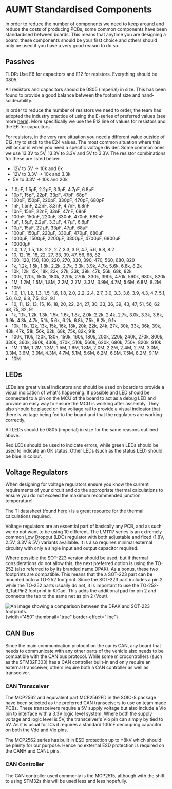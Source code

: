 <show-structure depth="2"/>

# AUMT Standardised Components

In order to reduce the number of components we need to keep around and
reduce the costs of producing PCBs, some common components have been standardised between boards.
This means that anytime you are designing a board, these components should be your first choice and
others should only be used if you have a very good reason to do so.

## Passives

<tldr>
    TLDR: Use E6 for capacitors and E12 for resistors. Everything should be 0805.
</tldr>

All resistors and capacitors should be 0805 (imperial) in size. This has been found to provide a good balance
between the footprint size and hand-solderability.

In order to reduce the number of resistors we need to order, the team has adopted the industry
practice of using the E-series of preferred values (see
more <a href="https://en.wikipedia.org/wiki/E_series_of_preferred_numbers">here</a>). 
More specifically we use the E12 line of values for resistors and the E6 for capacitors. 


For resistors, in the very rare situation you need a different value outside of E12, try to stick to the E24 values. 
The most common situation where this will occur is when you need a specific voltage divider. Some common ones we use
13.3V to 5V, 13.3V to 3.3V and 5V to 3.3V. The resistor combinations for these are listed below:

- 12V to 5V -> 10k and 6k
- 12V to 3.3V -> 10k and 3.3k
- 5V to 3.3V -> 10k and 20k

<tabs>
    <tab title="E6">
        <list>
            <li> 1.0pF, 1.5pF, 2.2pF, 3.3pF, 4.7pF, 6.8pF </li>
            <li> 10pF, 15pF, 22pF, 33pF, 47pF, 68pF </li>
            <li> 100pF, 150pF, 220pF, 330pF, 470pF, 680pF </li>
            <li> 1nF, 1.5nF, 2.2nF, 3.3nF, 4.7nF, 6.8nF </li>
            <li> 10nF, 15nF, 22nF, 33nF, 47nF, 68nF </li>
            <li> 100nF, 150nF, 220nF, 330nF, 470nF, 680nF </li>
            <li> 1μF, 1.5μF, 2.2μF, 3.3μF, 4.7μF, 6.8μF </li>
            <li> 10μF, 15μF, 22 μF, 33μF, 47μF, 68μF </li>
            <li> 100μF, 150μF, 220μF, 330μF, 470μF, 680μF </li>
            <li> 1000μF, 1500μF, 2200μF, 3300μF, 4700μF, 6800μF </li>
            <li> 10000μF </li>
        </list>
    </tab>
    <tab title="E12">
        <list>
            <li> 1.0, 1.2, 1.5, 1.8, 2.2, 2.7, 3.3, 3.9, 4.7, 5.6, 6.8, 8.2 </li>
            <li> 10, 12, 15, 18, 22, 27, 33, 39, 47, 56, 68, 82 </li>
            <li> 100, 120, 150, 180, 220, 270, 330, 390, 470, 560, 680, 820 </li>
            <li> 1k, 1.2k, 1.5k, 1.8k, 2.2k, 2.7k, 3.3k, 3.9k, 4.7k, 5.6k, 6.8k, 8.2k </li>
            <li> 10k, 12k, 15k, 18k, 22k, 27k, 33k, 39k, 47k, 56k, 68k, 82k </li>
            <li> 100k, 120k, 150k, 180k, 220k, 270k, 330k, 390k, 470k, 560k, 680k, 820k </li>
            <li> 1M, 1.2M, 1.5M, 1.8M, 2.2M, 2.7M, 3.3M, 3.9M, 4.7M, 5.6M, 6.8M, 8.2M </li>
            <li> 10M </li>
        </list>
    </tab>
    <tab title="E24">
        <list>
            <li> 1.0, 1.1, 1.2, 1.3, 1.5, 1.6, 1.8, 2.0, 2.2, 2.4, 2.7, 3.0, 3.3, 3.6, 3.9, 4.3, 4.7, 5.1, 5.6, 6.2, 6.8, 7.5, 8.2, 9.1 </li>
            <li> 10, 11, 12, 13, 15, 16, 18, 20, 22, 24, 27, 30, 33, 36, 39, 43, 47, 51, 56, 62 68, 75, 82, 91 </li>
            <li> 1k, 1.1k, 1.2k, 1.3k, 1.5k, 1.6k, 1.8k, 2.0k, 2.2k, 2.4k, 2.7k, 3.0k, 3.3k, 3.6k, 3.9k, 4.3k, 4.7k, 5.1k, 5.6k, 6.2k, 6.8k, 7.5k, 8.2k, 9.1k </li> 
            <li> 10k, 11k, 12k, 13k, 15k, 16k, 18k, 20k, 22k, 24k, 27k, 30k, 33k, 36k, 39k, 43k, 47k, 51k, 56k, 62k, 68k, 75k, 82k, 91k </li>
            <li> 100k, 110k, 120k, 130k, 150k, 160k, 180k, 200k, 220k, 240k, 270k, 300k, 330k, 360k, 390k, 430k, 470k, 510k, 560k, 620k, 680k, 750k, 820k, 910k </li>
            <li> 1M, 1.1M, 1.2M, 1.3M, 1.5M, 1.6M, 1.8M, 2.0M, 2.2M, 2.4M, 2.7M, 3.0M, 3.3M, 3.6M, 3.9M, 4.3M, 4.7M, 5.1M, 5.6M, 6.2M, 6.8M, 7.5M, 8.2M, 9.1M </li>
            <li> 10M</li>
        </list>
    </tab>
</tabs>

## LEDs

LEDs are great visual indicators and should be used on boards to provide a visual indication of what's happening.
If possible and LED should be connected to a pin on the MCU of the board to act as a debug LED and provide an easy way
to ensure the MCU is working after assembly. They also should be placed on the voltage rail to provide a visual indicator
that there is voltage being fed to the board and that the regulators are working correctly. 

All LEDs should be 0805 (imperial) in size for the same reasons outlined above.

Red LEDs should be used to indicate errors, while green LEDs should be used to indicate an OK status. Other LEDs
(such as the status LED) should be blue in colour. 

## Voltage Regulators

<warning> When designing for voltage regulators ensure you know the current requirements of your circuit and do the 
appropriate thermal calculations to ensure you do not exceed the maximum recommended junction temperature! </warning>

<tip> The TI datasheet (found <a href="https://www.ti.com/lit/ds/symlink/lm1117.pdf">here</a> ) is a great resource for the thermal
calculations required. </tip>

Voltage regulators are an essential part of basically any PCB, and as such we do not want to be using 10 different. 
The LM1117 series is an extremely common <u>L</u>ow <u>D</u>rop<u>o</u>ut (LDO) regulator with both adjustable and fixed
(1.8V, 2.5V, 3.3V & 5V) variants available. It is also requires minimal external circuitry with only a single input and
output capacitor required. 

Where possible the SOT-223 version should be used, but if thermal considerations do not allow this, the next preferred
option is using the TO-252 (also referred to by its branded name DPAK). As a bonus, these two footprints are compatible.
This means that the a SOT-223 part can be mounted onto a TO-252 footprint. Since the SOT-223 part includes a pin 2 while
the TO-252 parts usually do not, it is important to use the TO-252-3_TabPin2 footprint in KiCad. This adds the additional
pad for pin 2 and connects the tab to the same net as pin 2 (Vout).

![An image showing a comparison between the DPAK and SOT-223 footprints.](SOT-223_and_DPAK.JPG "DPAK vs SOT-223") {width="450" thumbnail="true" border-effect="line"}

## CAN Bus

Since the main communication protocol on the car is CAN, any board that needs to communicate with any other parts of the
vehicle also needs to be compatible with the CAN bus protocol. While some microcontrollers (such as the STM32F303) 
has a CAN controller built-in and only require an external transceiver, others require both a CAN controller as well 
as transceiver.

### CAN Transceiver

The MCP2562 and equivalent part MCP2562FD in the SOIC-8 package have been selected as the preferred CAN transceivers to
use on team made PCBs. These transceivers require a 5V supply voltage but also include a Vio pin to interface with a 3.3V
logic level system. Where both the supply voltage and logic level is 5V, the transceiver's Vio pin can simply by tied to
5V. As it is usual for ICs it requires a standard 100nF decoupling capacitor on both the Vdd and Vio pins. 

The MCP2562 series has built in ESD protection up to ±8kV which should be plenty for our purpose. Hence no external ESD
protection is required on the CANH and CANL pins. 

### CAN Controller

The CAN controller used commonly is the MCP2515, although with the shift to using STM32s this will be used less and less
hopefully. 
